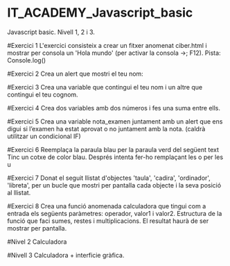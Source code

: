 # IT_ACADEMY_Javascript_basic
Javascript basic. Nivell 1, 2 i 3.

#Exercici 1
L'exercici consisteix a crear un fitxer anomenat ciber.html i mostrar per consola un 'Hola mundo' (per activar la consola ->; F12). Pista: Console.log()

#Exercici 2
Crea un alert que mostri el teu nom:

#Exercici 3
Crea una variable que contingui el teu nom i un altre que contingui el teu cognom.

#Exercici 4
Crea dos variables amb dos números i fes una suma entre ells.

#Exercici 5
Crea una variable nota_examen juntament amb un alert que ens digui si l’examen ha estat aprovat o no juntament amb la nota. (caldrà utilitzar un condicional IF)

#Exercici 6
Reemplaça la paraula blau per la paraula verd del següent text Tinc un cotxe de color blau. Després intenta fer-ho remplaçant les o per les u

#Exercici 7
Donat el seguit llistat d'objectes 'taula', 'cadira', 'ordinador', 'libreta', per un bucle que mostri per pantalla cada objecte i la seva posició al llistat.

#Exercici 8
Crea una funció anomenada calculadora que tingui com a entrada els següents paràmetres: operador, valor1 i valor2. 
Estructura de la funció que faci sumes, restes i multiplicacions. El resultat haurà de ser mostrar per pantalla.

#Nivel 2
Calculadora

#Nivell 3
Calculadora + interficie gràfica.
